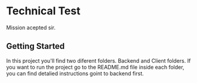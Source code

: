 # Technical Test

Mission acepted sir.

## Getting Started

In this project you'll find two diferent folders. Backend and Client folders.
If you want to run the project go to the README.md file inside each folder, you can find detalied instructions goint to backend first.
